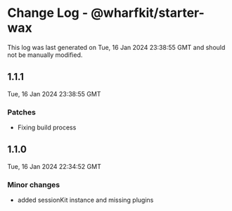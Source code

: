 # Change Log - @wharfkit/starter-wax

This log was last generated on Tue, 16 Jan 2024 23:38:55 GMT and should not be manually modified.

## 1.1.1
Tue, 16 Jan 2024 23:38:55 GMT

### Patches

- Fixing build process

## 1.1.0
Tue, 16 Jan 2024 22:34:52 GMT

### Minor changes

- added sessionKit instance and missing plugins

